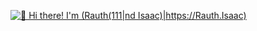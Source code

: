[<img src="https://raw.githubusercontent.com/Rauth/Rauth/master/intro.gif" alt="👋 Hi there! I'm (Rauth(111|nd Isaac)|https://Rauth.Isaac)" title="👋 Hi there! I'm (Rauth(111|nd Isaac)|https://Rauth.Isaac)"/>](https://Rauth.Isaac/)
<!--
**RauthIsaac/RauthIsaac** is a ✨ _special_ ✨ repository because its `README.md` (this file) appears on your GitHub profile.

- 🔭 I’m undergraduate Communication and Electronic Student.
- 🌱 I’m currently learning some art of EMBEDDED SYSTEMS (AVR ,ARM,LINUX).
- 🤔 I’m looking for help with ...
- 💬 Ask me about : C/C++ Language, Embedded Systems Concept, AVR Microcontroller Interfacing, ARM ( STM32F401CCU6  Microcontroller Interfacing), Real-Time-Operating-System(RTOS), Testing.
- 📫 How to reach me: https://linkedin.com/in/rauth-ishac-5165952

